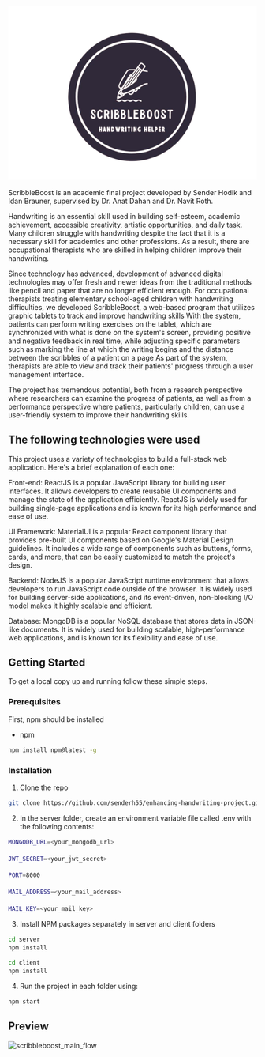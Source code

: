 <div align="center">
  <img src="client/src/assets/images/logo.png" alt="Logo">
</div>

ScribbleBoost is an academic final project developed by Sender Hodik and Idan Brauner, supervised by Dr. Anat Dahan and Dr. Navit Roth.

Handwriting is an essential skill used in building self-esteem, academic achievement, accessible creativity, artistic opportunities, and daily task. Many children struggle with handwriting despite the fact that it is a necessary skill for academics and other professions. As a result, there are occupational therapists who are skilled in helping children improve their handwriting.

Since technology has advanced, development of advanced digital technologies may offer fresh and newer ideas from the traditional methods like pencil and paper that are no longer efficient enough. 
For occupational therapists treating elementary school-aged children with handwriting difficulties, we developed ScribbleBoost, a web-based program that utilizes graphic tablets to track and improve handwriting skills
With the system, patients can perform writing exercises on the tablet, which are synchronized with what is done on the system's screen, providing positive and negative feedback in real time, while adjusting specific parameters such as marking the line at which the writing begins and the distance between the scribbles of a patient on a page
As part of the system, therapists are able to view and track their patients' progress through a user management interface.

The project has tremendous potential, both from a research perspective where researchers can examine the progress of patients, as well as from a performance perspective where patients, particularly children, can use a user-friendly system to improve their handwriting skills. 


## The following technologies were used

This project uses a variety of technologies to build a full-stack web application. Here's a brief explanation of each one:

Front-end: 
ReactJS is a popular JavaScript library for building user interfaces. It allows developers to create reusable UI components and manage the state of the application efficiently. ReactJS is widely used for building single-page applications and is known for its high performance and ease of use.

UI Framework: 
MaterialUI is a popular React component library that provides pre-built UI components based on Google's Material Design guidelines. It includes a wide range of components such as buttons, forms, cards, and more, that can be easily customized to match the project's design.

Backend: 
NodeJS is a popular JavaScript runtime environment that allows developers to run JavaScript code outside of the browser. It is widely used for building server-side applications, and its event-driven, non-blocking I/O model makes it highly scalable and efficient.

Database: MongoDB is a popular NoSQL database that stores data in JSON-like documents. It is widely used for building scalable, high-performance web applications, and is known for its flexibility and ease of use.


## Getting Started

To get a local copy up and running follow these simple steps.

### Prerequisites

First, npm should be installed

* npm

```sh
npm install npm@latest -g
```

### Installation

1. Clone the repo

```sh
git clone https://github.com/senderh55/enhancing-handwriting-project.git
```
2. In the server folder, create an environment variable file called .env with the following contents:
```sh
MONGODB_URL=<your_mongodb_url>

JWT_SECRET=<your_jwt_secret>

PORT=8000

MAIL_ADDRESS=<your_mail_address>

MAIL_KEY=<your_mail_key>
```

3. Install NPM packages separately in server and client folders
```sh
cd server
npm install
```
```sh
cd client
npm install
```
4. Run the project in each folder using:
```sh
npm start
``` 



## Preview
![scribbleboost_main_flow](https://github.com/senderh55/enhancing-handwriting-project/blob/main/appendix/scribbleboost_main_flow.gif)

